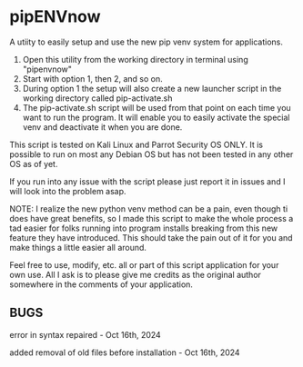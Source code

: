 # pipENVnow
A utiity to easily setup and use the new pip venv system for applications.

1. Open this utility from the working directory in terminal using "pipenvnow"
2. Start with option 1, then 2, and so on.
3. During option 1 the setup will also create a new launcher script in the working directory called pip-activate.sh
4. The pip-activate.sh script will be used from that point on each time you want to run the program. It will enable you to easily activate the special venv and deactivate it when you are done.

This script is tested on Kali Linux and Parrot Security OS ONLY. It is possible to run on most any Debian OS
but has not been tested in any other OS as of yet.

If you run into any issue with the script please just report it in issues and I will look into the problem asap.

NOTE: I realize the new python venv method can be a pain, even though ti does have great benefits, so I made this
script to make the whole process a tad easier for folks running into program installs breaking from this new feature
they have introduced. This should take the pain out of it for you and make things a little easier all around.

Feel free to use, modify, etc. all or part of this script application for your own use. All I ask is to please give
me credits as the original author somewhere in the comments of your application.

BUGS
---------------
error in syntax repaired - Oct 16th, 2024

added removal of old files before installation - Oct 16th, 2024
